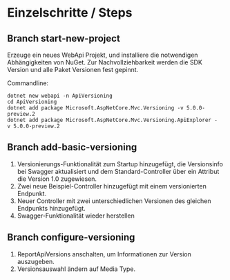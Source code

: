 # Einzelschritte / Steps

## Branch start-new-project

Erzeuge ein neues WebApi Projekt, und installiere die notwendigen Abhängigkeiten von NuGet. Zur Nachvollziehbarkeit werden die SDK Version und alle Paket Versionen fest gepinnt.

Commandline:

```shell
dotnet new webapi -n ApiVersioning
cd ApiVersioning
dotnet add package Microsoft.AspNetCore.Mvc.Versioning -v 5.0.0-preview.2
dotnet add package Microsoft.AspNetCore.Mvc.Versioning.ApiExplorer -v 5.0.0-preview.2
```

## Branch add-basic-versioning

1. Versionierungs-Funktionalität zum Startup hinzugefügt, die Versionsinfo bei Swagger aktualisiert und dem Standard-Controller über ein Attribut die Version 1.0 zugewiesen.
2. Zwei neue Beispiel-Controller hinzugefügt mit einem versionierten Endpunkt.
3. Neuer Controller mit zwei unterschiedlichen Versionen des gleichen Endpunkts hinzugefügt.
4. Swagger-Funktionalität wieder herstellen

## Branch configure-versioning

1. ReportApiVersions anschalten, um Informationen zur Version auszugeben. 
2. Versionsauswahl ändern auf Media Type.
